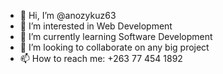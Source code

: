 - 👋 Hi, I’m @anozykuz63
- 👀 I’m interested in Web Development
- 🌱 I’m currently learning Software Development
- 💞️ I’m looking to collaborate on any big project
- 📫 How to reach me: +263 77 454 1892

